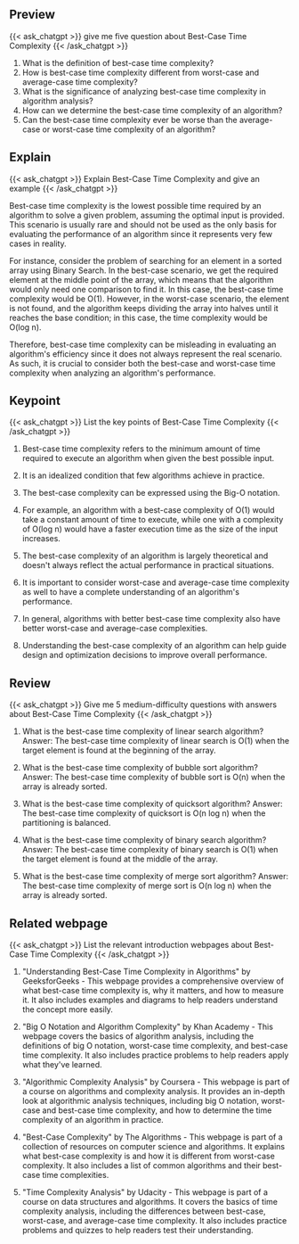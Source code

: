 ## Preview
{{< ask_chatgpt >}}
give me five question about Best-Case Time Complexity
{{< /ask_chatgpt >}}



1. What is the definition of best-case time complexity?
2. How is best-case time complexity different from worst-case and average-case time complexity?
3. What is the significance of analyzing best-case time complexity in algorithm analysis?
4. How can we determine the best-case time complexity of an algorithm?
5. Can the best-case time complexity ever be worse than the average-case or worst-case time complexity of an algorithm?   

## Explain
{{< ask_chatgpt >}}
Explain Best-Case Time Complexity and give an example
{{< /ask_chatgpt >}}



Best-case time complexity is the lowest possible time required by an algorithm to solve a given problem, assuming the optimal input is provided. This scenario is usually rare and should not be used as the only basis for evaluating the performance of an algorithm since it represents very few cases in reality. 

For instance, consider the problem of searching for an element in a sorted array using Binary Search. In the best-case scenario, we get the required element at the middle point of the array, which means that the algorithm would only need one comparison to find it. In this case, the best-case time complexity would be O(1). However, in the worst-case scenario, the element is not found, and the algorithm keeps dividing the array into halves until it reaches the base condition; in this case, the time complexity would be O(log n). 

Therefore, best-case time complexity can be misleading in evaluating an algorithm's efficiency since it does not always represent the real scenario. As such, it is crucial to consider both the best-case and worst-case time complexity when analyzing an algorithm's performance.   

## Keypoint
{{< ask_chatgpt >}}
List the key points of Best-Case Time Complexity
{{< /ask_chatgpt >}}



1. Best-case time complexity refers to the minimum amount of time required to execute an algorithm when given the best possible input.

2. It is an idealized condition that few algorithms achieve in practice.

3. The best-case complexity can be expressed using the Big-O notation.

4. For example, an algorithm with a best-case complexity of O(1) would take a constant amount of time to execute, while one with a complexity of O(log n) would have a faster execution time as the size of the input increases.

5. The best-case complexity of an algorithm is largely theoretical and doesn't always reflect the actual performance in practical situations.

6. It is important to consider worst-case and average-case time complexity as well to have a complete understanding of an algorithm's performance.

7. In general, algorithms with better best-case time complexity also have better worst-case and average-case complexities.

8. Understanding the best-case complexity of an algorithm can help guide design and optimization decisions to improve overall performance.   

## Review
{{< ask_chatgpt >}}
Give me 5 medium-difficulty questions with answers about Best-Case Time Complexity
{{< /ask_chatgpt >}}



1. What is the best-case time complexity of linear search algorithm?
Answer: The best-case time complexity of linear search is O(1) when the target element is found at the beginning of the array.

2. What is the best-case time complexity of bubble sort algorithm?
Answer: The best-case time complexity of bubble sort is O(n) when the array is already sorted.

3. What is the best-case time complexity of quicksort algorithm?
Answer: The best-case time complexity of quicksort is O(n log n) when the partitioning is balanced.

4. What is the best-case time complexity of binary search algorithm?
Answer: The best-case time complexity of binary search is O(1) when the target element is found at the middle of the array.

5. What is the best-case time complexity of merge sort algorithm?
Answer: The best-case time complexity of merge sort is O(n log n) when the array is already sorted.   

## Related webpage
{{< ask_chatgpt >}}
List the relevant introduction webpages about Best-Case Time Complexity
{{< /ask_chatgpt >}}



1. "Understanding Best-Case Time Complexity in Algorithms" by GeeksforGeeks - This webpage provides a comprehensive overview of what best-case time complexity is, why it matters, and how to measure it. It also includes examples and diagrams to help readers understand the concept more easily.

2. "Big O Notation and Algorithm Complexity" by Khan Academy - This webpage covers the basics of algorithm analysis, including the definitions of big O notation, worst-case time complexity, and best-case time complexity. It also includes practice problems to help readers apply what they've learned.

3. "Algorithmic Complexity Analysis" by Coursera - This webpage is part of a course on algorithms and complexity analysis. It provides an in-depth look at algorithmic analysis techniques, including big O notation, worst-case and best-case time complexity, and how to determine the time complexity of an algorithm in practice.

4. "Best-Case Complexity" by The Algorithms - This webpage is part of a collection of resources on computer science and algorithms. It explains what best-case complexity is and how it is different from worst-case complexity. It also includes a list of common algorithms and their best-case time complexities.

5. "Time Complexity Analysis" by Udacity - This webpage is part of a course on data structures and algorithms. It covers the basics of time complexity analysis, including the differences between best-case, worst-case, and average-case time complexity. It also includes practice problems and quizzes to help readers test their understanding.   

